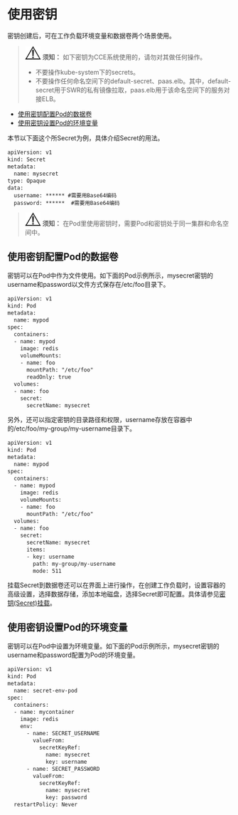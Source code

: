 # 使用密钥<a name="cce_01_0016"></a>

密钥创建后，可在工作负载环境变量和数据卷两个场景使用。

>![](public_sys-resources/icon-notice.gif) **须知：** 
>如下密钥为CCE系统使用的，请勿对其做任何操作。
>-   不要操作kube-system下的secrets。
>-   不要操作任何命名空间下的default-secret、paas.elb。其中，default-secret用于SWR的私有镜像拉取，paas.elb用于该命名空间下的服务对接ELB。

-   [使用密钥配置Pod的数据卷](#section472505211214)
-   [使用密钥设置Pod的环境变量](#section207271352141216)

本节以下面这个所Secret为例，具体介绍Secret的用法。

```
apiVersion: v1
kind: Secret
metadata:
  name: mysecret
type: Opaque
data:
  username: ****** #需要用Base64编码
  password: ******  #需要用Base64编码
```

>![](public_sys-resources/icon-notice.gif) **须知：** 
>在Pod里使用密钥时，需要Pod和密钥处于同一集群和命名空间中。

## 使用密钥配置Pod的数据卷<a name="section472505211214"></a>

密钥可以在Pod中作为文件使用。如下面的Pod示例所示，mysecret密钥的username和password以文件方式保存在/etc/foo目录下。

```
apiVersion: v1
kind: Pod
metadata:
  name: mypod
spec:
  containers:
  - name: mypod
    image: redis
    volumeMounts:
    - name: foo
      mountPath: "/etc/foo"
      readOnly: true
  volumes:
  - name: foo
    secret:
      secretName: mysecret
```

另外，还可以指定密钥的目录路径和权限，username存放在容器中的/etc/foo/my-group/my-username目录下。

```
apiVersion: v1
kind: Pod
metadata:
  name: mypod
spec:
  containers:
  - name: mypod
    image: redis
    volumeMounts:
    - name: foo
      mountPath: "/etc/foo"
  volumes:
  - name: foo
    secret:
      secretName: mysecret
      items:
      - key: username
        path: my-group/my-username
        mode: 511
```

挂载Secret到数据卷还可以在界面上进行操作，在创建工作负载时，设置容器的高级设置，选择数据存储，添加本地磁盘，选择Secret即可配置。具体请参见[密钥\(Secret\)挂载](本地磁盘存储.md#section10197243134710)。

## 使用密钥设置Pod的环境变量<a name="section207271352141216"></a>

密钥可以在Pod中设置为环境变量。如下面的Pod示例所示，mysecret密钥的username和password配置为Pod的环境变量。

```
apiVersion: v1
kind: Pod
metadata:
  name: secret-env-pod
spec:
  containers:
  - name: mycontainer
    image: redis
    env:
      - name: SECRET_USERNAME
        valueFrom:
          secretKeyRef:
            name: mysecret
            key: username
      - name: SECRET_PASSWORD
        valueFrom:
          secretKeyRef:
            name: mysecret
            key: password
  restartPolicy: Never
```

